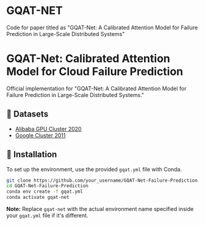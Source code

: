 # GQAT-NET

Code for paper titled as "GQAT-Net: A Calibrated Attention Model for Failure Prediction in Large-Scale Distributed Systems"

# GQAT-Net: Calibrated Attention Model for Cloud Failure Prediction

Official implementation for "GQAT-Net: A Calibrated Attention Model for Failure Prediction in Large-Scale Distributed Systems."

## 📌 Datasets

  - [Alibaba GPU Cluster 2020](https://github.com/alibaba/clusterdata/tree/master/cluster-trace-gpu-v2020)
  - [Google Cluster 2011](https://github.com/google/cluster-data)

## 🚩 Installation

To set up the environment, use the provided `gqat.yml` file with Conda.

```bash
git clone https://github.com/your_username/GQAT-Net-Failure-Prediction.git
cd GQAT-Net-Failure-Prediction
conda env create -f gqat.yml
conda activate gqat-net 
```

**Note:** Replace `gqat-net` with the actual environment name specified inside your `gqat.yml` file if it's different.
